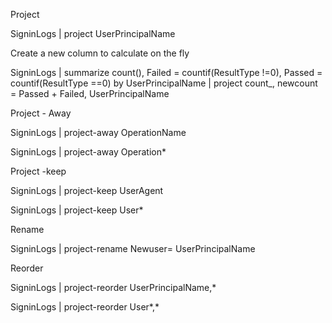Project 

SigninLogs
| project UserPrincipalName

Create a new column to calculate on the fly

SigninLogs
| summarize count(), Failed = countif(ResultType !=0), Passed = countif(ResultType ==0) by UserPrincipalName
| project count_, newcount = Passed + Failed, UserPrincipalName


Project - Away 

SigninLogs
| project-away OperationName

SigninLogs
| project-away Operation*


Project -keep

SigninLogs
| project-keep UserAgent

SigninLogs
| project-keep User*

Rename 

SigninLogs
| project-rename Newuser= UserPrincipalName

Reorder

SigninLogs
| project-reorder UserPrincipalName,*

SigninLogs
| project-reorder User*,*
